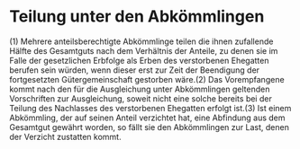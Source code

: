# Teilung unter den Abkömmlingen

(1) Mehrere anteilsberechtigte Abkömmlinge teilen die ihnen zufallende Hälfte des Gesamtguts nach dem Verhältnis der Anteile, zu denen sie im Falle der gesetzlichen Erbfolge als Erben des verstorbenen Ehegatten berufen sein würden, wenn dieser erst zur Zeit der Beendigung der fortgesetzten Gütergemeinschaft gestorben wäre.(2) Das Vorempfangene kommt nach den für die Ausgleichung unter Abkömmlingen geltenden Vorschriften zur Ausgleichung, soweit nicht eine solche bereits bei der Teilung des Nachlasses des verstorbenen Ehegatten erfolgt ist.(3) Ist einem Abkömmling, der auf seinen Anteil verzichtet hat, eine Abfindung aus dem Gesamtgut gewährt worden, so fällt sie den Abkömmlingen zur Last, denen der Verzicht zustatten kommt. 


